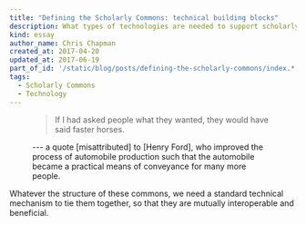 ```yaml
---
title: "Defining the Scholarly Commons: technical building blocks"
description: What types of technologies are needed to support scholarly commons?
kind: essay
author_name: Chris Chapman
created_at: 2017-04-20
updated_at: 2017-06-19
part_of_id: '/static/blog/posts/defining-the-scholarly-commons/index.*'
tags:
  - Scholarly Commons
  - Technology
---
```


<figure class="bq grab">

> If I had asked people what they wanted, they would have said faster
> horses.

<figcaption>--- a quote [misattributed] to [Henry Ford], who improved the process of automobile production such that the automobile became a practical means of conveyance for many more people.</figcaption>
</figure>

Whatever the structure of these commons, we need a standard technical mechanism
to tie them together, so that they are mutually interoperable and beneficial.

[misattributed]: <http://quoteinvestigator.com/2011/07/28/ford-faster-horse/> "'My Customers Would Have Asked For a Faster Horse' on Quote Investigator"
[Henry Ford]: <https://en.wikipedia.org/wiki/Henry_Ford> "Henry Ford on Wikipedia"
